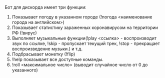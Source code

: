Бот для дискорда имеет три функции:
1) Показывает погоду в указанном городе (!погода <наименование города на английском>)
2) Показывает статистику зараженных коронавирусом на территории РФ (!вирус)
3) Выполняет музыкальные функции(!play <ссылка> - воспроизводит звук по ссылке, !skip - пропускает текущий трек, !stop - прекращает воспроизведение музыки.) и т.д.
4) Подбрасывает монетку (!flip)
5) !help показывает все доступные команды.
6) !roll <максимальное число> (выводит случайное число от 0 до указанного)